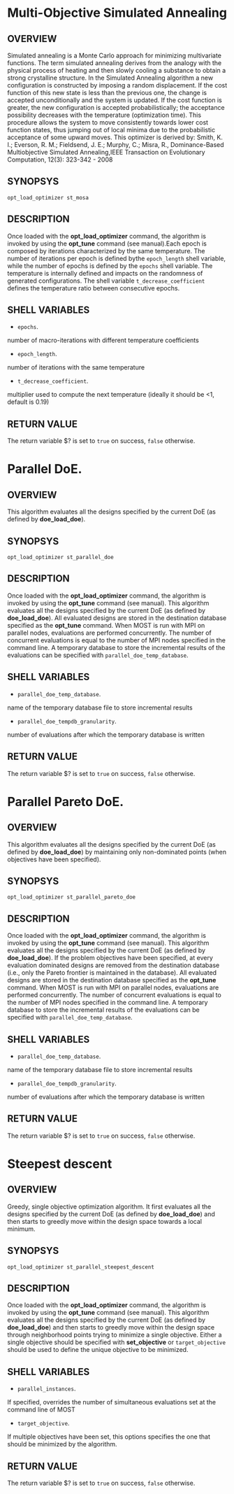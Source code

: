 # Multi-Objective Simulated Annealing 
## OVERVIEW
 Simulated annealing is a Monte Carlo approach for minimizing multivariate functions. The term simulated annealing derives from the analogy with the physical process of heating and then slowly cooling a substance to obtain a strong crystalline structure. In the Simulated Annealing algorithm a new configuration is constructed by imposing a random displacement. If the cost function of this new state is less than the previous one, the change is accepted unconditionally and the system is updated. If the cost function is greater, the new configuration is accepted probabilistically; the acceptance possibility decreases with the temperature (optimization time). This procedure allows the system to move consistently towards lower cost function states, thus jumping out of local minima due to the probabilistic acceptance of some upward moves. This optimizer is derived by: Smith, K. I.; Everson, R. M.; Fieldsend, J. E.; Murphy, C.; Misra, R., Dominance-Based Multiobjective Simulated Annealing,IEEE Transaction on Evolutionary Computation, 12(3): 323-342 - 2008
## SYNOPSYS
`opt_load_optimizer st_mosa`
## DESCRIPTION
Once loaded with the **opt_load_optimizer** command, the algorithm is invoked by using the **opt_tune** command (see manual).Each epoch is composed by iterations characterized by the same temperature. The number of iterations per epoch is defined bythe `epoch_length` shell variable, while the number of epochs is defined by the `epochs` shell variable. The temperature is internally defined and impacts on the randomness of generated configurations. The shell variable `t_decrease_coefficient` defines the temperature ratio between consecutive epochs.
## SHELL VARIABLES


* `epochs`. 

 number of macro-iterations with different temperature coefficients


* `epoch_length`. 

 number of iterations with the same temperature


* `t_decrease_coefficient`. 

 multiplier used to compute the next temperature (ideally it should be <1, default is 0.19)
## RETURN VALUE
The return variable $? is set to `true` on success, `false` otherwise.
# Parallel DoE. 
## OVERVIEW
 This algorithm evaluates all the designs specified by the current DoE (as defined by **doe_load_doe**). 
## SYNOPSYS
`opt_load_optimizer st_parallel_doe`
## DESCRIPTION
Once loaded with the **opt_load_optimizer** command, the algorithm is invoked by using the **opt_tune** command (see manual). This algorithm evaluates all the designs specified by the current DoE (as defined by **doe_load_doe**). All evaluated designs are stored in the destination database specified as the **opt_tune** command. When MOST is run with MPI on parallel nodes, evaluations are performed concurrently. The number of concurrent evaluations is equal to the number of MPI nodes specified in the command line. A temporary database to store the incremental results of the evaluations can be specified with `parallel_doe_temp_database`.
## SHELL VARIABLES


* `parallel_doe_temp_database`. 

 name of the temporary database file to store incremental results


* `parallel_doe_tempdb_granularity`. 

 number of evaluations after which the temporary database is written
## RETURN VALUE
The return variable $? is set to `true` on success, `false` otherwise.
# Parallel Pareto DoE. 
## OVERVIEW
 This algorithm evaluates all the designs specified by the current DoE (as defined by **doe_load_doe**) by maintaining only non-dominated points (when objectives have been specified). 
## SYNOPSYS
`opt_load_optimizer st_parallel_pareto_doe`
## DESCRIPTION
Once loaded with the **opt_load_optimizer** command, the algorithm is invoked by using the **opt_tune** command (see manual). This algorithm evaluates all the designs specified by the current DoE (as defined by **doe_load_doe**). If the problem objectives have been specified, at every evaluation dominated designs are removed from the destination database (i.e., only the Pareto frontier is maintained in the database). All evaluated designs are stored in the destination database specified as the **opt_tune** command. When MOST is run with MPI on parallel nodes, evaluations are performed concurrently. The number of concurrent evaluations is equal to the number of MPI nodes specified in the command line. A temporary database to store the incremental results of the evaluations can be specified with `parallel_doe_temp_database`.
## SHELL VARIABLES


* `parallel_doe_temp_database`. 

 name of the temporary database file to store incremental results


* `parallel_doe_tempdb_granularity`. 

 number of evaluations after which the temporary database is written
## RETURN VALUE
The return variable $? is set to `true` on success, `false` otherwise.
# Steepest descent 
## OVERVIEW
 Greedy, single objective optimization algorithm. It first evaluates all the designs specified by the current DoE (as defined by **doe_load_doe**) and then starts to greedly move within the design space towards a local minimum. 
## SYNOPSYS
`opt_load_optimizer st_parallel_steepest_descent`
## DESCRIPTION
Once loaded with the **opt_load_optimizer** command, the algorithm is invoked by using the **opt_tune** command (see manual). This algorithm evaluates all the designs specified by the current DoE (as defined by **doe_load_doe**) and then starts to greedly move within the design space through neighborhood points trying to minimize a single objective. Either a single objective should be specified with **set_objective** or `target_objective` should be used to define the unique objective to be minimized.
## SHELL VARIABLES


* `parallel_instances`. 

 If specified, overrides the number of simultaneous evaluations set at the command line of MOST


* `target_objective`. 

 If multiple objectives have been set, this options specifies the one that should be minimized by the algorithm. 
## RETURN VALUE
The return variable $? is set to `true` on success, `false` otherwise.
